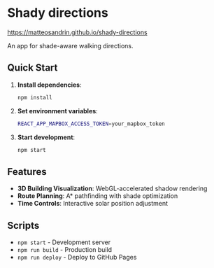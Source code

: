 # Shady directions

https://matteosandrin.github.io/shady-directions

An app for shade-aware walking directions.

## Quick Start

1. **Install dependencies**:
   ```bash
   npm install
   ```

2. **Set environment variables**:
   ```bash
   REACT_APP_MAPBOX_ACCESS_TOKEN=your_mapbox_token
   ```

3. **Start development**:
   ```bash
   npm start
   ```

## Features

- **3D Building Visualization**: WebGL-accelerated shadow rendering
- **Route Planning**: A* pathfinding with shade optimization 
- **Time Controls**: Interactive solar position adjustment

## Scripts

- `npm start` - Development server
- `npm run build` - Production build
- `npm run deploy` - Deploy to GitHub Pages